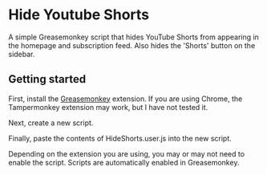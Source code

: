 # Hide Youtube Shorts

A simple Greasemonkey script that hides YouTube Shorts from appearing in the homepage and subscription feed. Also hides the 'Shorts' button on the sidebar.

## Getting started

First, install the [Greasemonkey](https://addons.mozilla.org/en-US/firefox/addon/greasemonkey/) extension. If you are using Chrome, the Tampermonkey extension may work, but I have not tested it.

Next, create a new script.

Finally, paste the contents of HideShorts.user.js into the new script.

Depending on the extension you are using, you may or may not need to enable the script. Scripts are automatically enabled in Greasemonkey.
